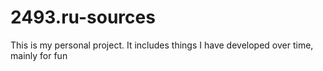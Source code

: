 # 2493.ru-sources
This is my personal project. It includes things I have developed over time, mainly for fun
